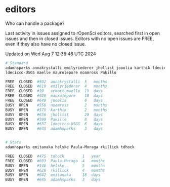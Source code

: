 # editors

Who can handle a package?

Last activity in issues assigned to rOpenSci editors, searched first in open
issues and then in closed issues. Editors with no open issues are FREE, even if
they also have no closed issue.


Updated on Wed Aug 7 12:36:46 UTC 2024

```bash
# Standard
adamhsparks annakrystalli emilyriederer jhollist jooolia karthik ldecicco
ldecicco-USGS maelle maurolepore noamross Pakillo

FREE  CLOSED  #502  annakrystalli  5   months
FREE  CLOSED  #619  emilyriederer  4   months
FREE  CLOSED  #39   sckott,maelle  19  days
FREE  CLOSED  #620  maurolepore    10  days
FREE  CLOSED  #648  jooolia        8   days
BUSY  OPEN    #556  noamross       2   months
BUSY  OPEN    #575  karthik        2   months
BUSY  OPEN    #636  jhollist       20  days
BUSY  OPEN    #599  Pakillo        8   days
BUSY  OPEN    #637  ldecicco-USGS  6   days
BUSY  OPEN    #645  adamhsparks    3   days


# Stats
adamhsparks emitanaka helske Paula-Moraga rkillick tdhock

FREE  CLOSED  #475  tdhock        1   year
FREE  CLOSED  #603  Paula-Moraga  4   months
BUSY  OPEN    #546  helske        5   months
BUSY  OPEN    #626  rkillick      4   months
BUSY  OPEN    #642  emitanaka     18  days
BUSY  OPEN    #645  adamhsparks   3   days
```

